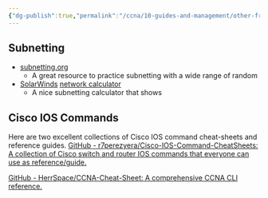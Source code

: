 ```yaml
---
{"dg-publish":true,"permalink":"/ccna/10-guides-and-management/other-free-sources/"}
---
```


## Subnetting
- [subnetting.org](https://subnetting.org/)
	- A great resource to practice subnetting with a wide range of random 
- [SolarWinds](https://www.wired.com/story/the-untold-story-of-solarwinds-the-boldest-supply-chain-hack-ever/) [network calculator](https://www.solarwinds.com/free-tools/advanced-subnet-calculator)
	- A nice subnetting calculator that shows

## Cisco IOS Commands
Here are two excellent collections of Cisco IOS command cheat-sheets and reference guides. 
[GitHub - r7perezyera/Cisco-IOS-Command-CheatSheets: A collection of Cisco switch and router IOS commands that everyone can use as reference/guide.](https://github.com/r7perezyera/Cisco-IOS-Command-CheatSheets)

[GitHub - HerrSpace/CCNA-Cheat-Sheet: A comprehensive CCNA CLI reference.](https://github.com/HerrSpace/CCNA-Cheat-Sheet)
